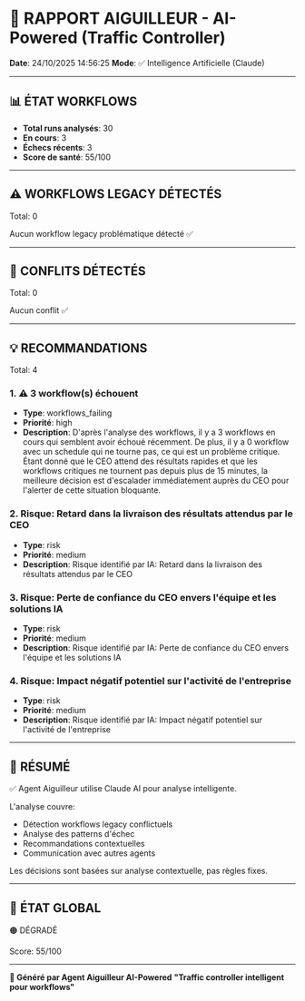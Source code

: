 # 🚦 RAPPORT AIGUILLEUR - AI-Powered (Traffic Controller)

**Date**: 24/10/2025 14:56:25
**Mode**: ✅ Intelligence Artificielle (Claude)

---

## 📊 ÉTAT WORKFLOWS

- **Total runs analysés**: 30
- **En cours**: 3
- **Échecs récents**: 3
- **Score de santé**: 55/100

---

## ⚠️  WORKFLOWS LEGACY DÉTECTÉS

Total: 0



Aucun workflow legacy problématique détecté ✅

---

## 🚨 CONFLITS DÉTECTÉS

Total: 0

Aucun conflit ✅

---

## 💡 RECOMMANDATIONS

Total: 4


### 1. ⚠️ 3 workflow(s) échouent

- **Type**: workflows_failing
- **Priorité**: high
- **Description**: D'après l'analyse des workflows, il y a 3 workflows en cours qui semblent avoir échoué récemment. De plus, il y a 0 workflow avec un schedule qui ne tourne pas, ce qui est un problème critique. Étant donné que le CEO attend des résultats rapides et que les workflows critiques ne tournent pas depuis plus de 15 minutes, la meilleure décision est d'escalader immédiatement auprès du CEO pour l'alerter de cette situation bloquante.


### 2. Risque: Retard dans la livraison des résultats attendus par le CEO

- **Type**: risk
- **Priorité**: medium
- **Description**: Risque identifié par IA: Retard dans la livraison des résultats attendus par le CEO


### 3. Risque: Perte de confiance du CEO envers l'équipe et les solutions IA

- **Type**: risk
- **Priorité**: medium
- **Description**: Risque identifié par IA: Perte de confiance du CEO envers l'équipe et les solutions IA


### 4. Risque: Impact négatif potentiel sur l'activité de l'entreprise

- **Type**: risk
- **Priorité**: medium
- **Description**: Risque identifié par IA: Impact négatif potentiel sur l'activité de l'entreprise




---

## 🎯 RÉSUMÉ

✅ Agent Aiguilleur utilise Claude AI pour analyse intelligente.

L'analyse couvre:
- Détection workflows legacy conflictuels
- Analyse des patterns d'échec
- Recommandations contextuelles
- Communication avec autres agents

Les décisions sont basées sur analyse contextuelle, pas règles fixes.

---

## 🔄 ÉTAT GLOBAL

🟠 DÉGRADÉ

Score: 55/100

---

**🚦 Généré par Agent Aiguilleur AI-Powered**
**"Traffic controller intelligent pour workflows"**
